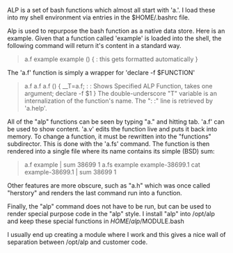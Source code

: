ALP is a set of bash functions which almost all start with 'a.'.
I load these into my shell environment via entries in the
$HOME/.bashrc file.

Alp is used to repurpose the bash function as a native data store.
Here is an example. Given that a function called 'example' is loaded
into the shell, the following command will return it's content in
a standard way. 

> a.f example
example () 
{ 
    : this gets formatted automatically
}

The 'a.f' function is simply a wrapper for 'declare -f $FUNCTION'
> a.f a.f
a.f () 
{ 
    __T=a.f;
    : : Shows Specified ALP Function, takes one argument;
    declare -f $1
}
The double-underscore "T" variable is an internalization of the function's
name. The ": :" line is retrieved by 'a.help'.

All of the "alp" functions can be seen by typing "a." and hitting tab. 'a.f' can be used to show content. 'a.v' edits the function live and puts it back into memory. To change a function, it must be rewritten into the "functions" subdirector. This is done with the 'a.fs' command. The function is then rendered into a single file where its name contains its simple (BSD) sum:

> a.f example | sum
38699     1
> a.fs example
example-38699.1
> cat example-38699.1 | sum
38699     1

Other features are more obscure, such as "a.h" which was once called "herstory"  and renders the last command run into a function.

Finally, the "alp" command does not have to be run, but can be used to 
render special purpose code in the "alp" style. I install "alp" into /opt/alp and keep these special functions in $HOME/alp/$MODULE.bash

I usually end up creating a module where I work and this gives a nice wall of 
separation between /opt/alp and customer code. 

